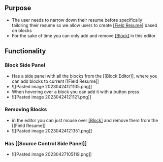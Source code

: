 ## Purpose
- The user needs to narrow down their resume before specifically tailoring their resume so we allow users to create [[Field Resume]](s) based on blocks
- For the sake of time you can only add and remove [[Block]](s) in this editor
## Functionality
### Block Side Panel
- Has a side panel with all the blocks from the [[Block Editor]], where you can add blocks to current [[Field Resume]]
- ![[Pasted image 20230424121105.png]]
- When hovering over a block you can add it with a button press
- ![[Pasted image 20230424121121.png]]
### Removing Blocks
- in the editor you can just mouse over [[Block]](s) and remove them from the [[Field Resume]]
- ![[Pasted image 20230424121351.png]]
### Has [[Source Control Side Panel]]
- ![[Pasted image 20230427105119.png]]